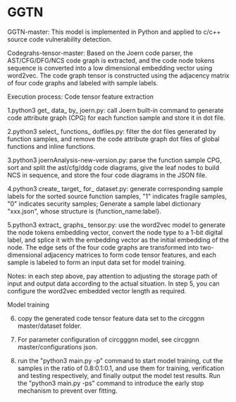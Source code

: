 # GGTN
GGTN-master:
This model is implemented in Python and applied to c/c++ source code vulnerability detection.

Codegrahs-tensor-master:
Based on the Joern code parser, the AST/CFG/DFG/NCS code graph is extracted, and the code node tokens sequence is converted into a low dimensional embedding vector using word2vec. The code graph tensor is constructed using the adjacency matrix of four code graphs and labeled with sample labels.

Execution process:
Code tensor feature extraction

1.python3 get_ data_ by_ joern.py: call Joern built-in command to generate code attribute graph (CPG) for each function sample and store it in dot file.

2.python3 select_ functions_ dotfiles.py: filter the dot files generated by function samples, and remove the code attribute graph dot files of global functions <global> and inline functions.
  
3.python3 joernAnalysis-new-version.py: parse the function sample CPG, sort and split the ast/cfg/ddg code diagrams, give the leaf nodes to build NCS in sequence, and store the four code diagrams in the JSON file.

4.python3 create_ target_ for_ dataset.py: generate corresponding sample labels for the sorted source function samples, "1" indicates fragile samples, "0" indicates security samples; Generate a sample label dictionary "xxx.json", whose structure is {function_name:label}.

5.python3 extract_ graphs_ tensor.py: use the word2vec model to generate the node tokens embedding vector, convert the node type to a 1-bit digital label, and splice it with the embedding vector as the initial embedding of the node. The edge sets of the four code graphs are transformed into two-dimensional adjacency matrices to form code tensor features, and each sample is labeled to form an input data set for model training.
  
Notes: in each step above, pay attention to adjusting the storage path of input and output data according to the actual situation.
In step 5, you can configure the word2vec embedded vector length as required.
  
Model training
  
6. copy the generated code tensor feature data set to the circggnn master/dataset folder.

7. For parameter configuration of circgggnn model, see circggnn master/configurations json.

8. run the "python3 main.py -p" command to start model training, cut the samples in the ratio of 0.8:0.1:0.1, and use them for training, verification and testing respectively, and finally output the model test results. Run the "python3 main.py -ps" command to introduce the early stop mechanism to prevent over fitting.
